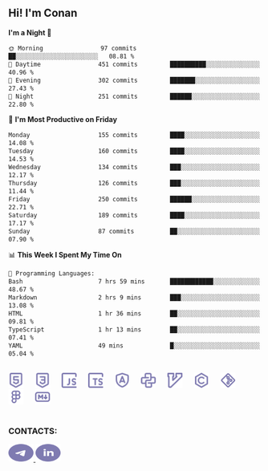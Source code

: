 ## Hi! I'm Conan

<!--START_SECTION:waka-->
**I'm a Night 🦉** 

```text
🌞 Morning                97 commits          ██░░░░░░░░░░░░░░░░░░░░░░░   08.81 % 
🌆 Daytime                451 commits         ██████████░░░░░░░░░░░░░░░   40.96 % 
🌃 Evening                302 commits         ███████░░░░░░░░░░░░░░░░░░   27.43 % 
🌙 Night                  251 commits         ██████░░░░░░░░░░░░░░░░░░░   22.80 % 
```
📅 **I'm Most Productive on Friday** 

```text
Monday                   155 commits         ████░░░░░░░░░░░░░░░░░░░░░   14.08 % 
Tuesday                  160 commits         ████░░░░░░░░░░░░░░░░░░░░░   14.53 % 
Wednesday                134 commits         ███░░░░░░░░░░░░░░░░░░░░░░   12.17 % 
Thursday                 126 commits         ███░░░░░░░░░░░░░░░░░░░░░░   11.44 % 
Friday                   250 commits         ██████░░░░░░░░░░░░░░░░░░░   22.71 % 
Saturday                 189 commits         ████░░░░░░░░░░░░░░░░░░░░░   17.17 % 
Sunday                   87 commits          ██░░░░░░░░░░░░░░░░░░░░░░░   07.90 % 
```


📊 **This Week I Spent My Time On** 

```text
💬 Programming Languages: 
Bash                     7 hrs 59 mins       ████████████░░░░░░░░░░░░░   48.67 % 
Markdown                 2 hrs 9 mins        ███░░░░░░░░░░░░░░░░░░░░░░   13.08 % 
HTML                     1 hr 36 mins        ██░░░░░░░░░░░░░░░░░░░░░░░   09.81 % 
TypeScript               1 hr 13 mins        ██░░░░░░░░░░░░░░░░░░░░░░░   07.41 % 
YAML                     49 mins             █░░░░░░░░░░░░░░░░░░░░░░░░   05.04 % 
```


<!--END_SECTION:waka-->


<br>

<div align="left">
  <img src="icons/skills/html.svg" height="30" alt="html5"/>
  <img width="15"/>
  <img src="icons/skills/css.svg" height="30" alt="css"/>
    <img width="15"/>
  <img src="icons/skills/javascript.svg" height="30" alt="javascript"/>
  <img width="15"/>
  <img src="icons/skills/typescript.svg" height="30" alt="typescript"/>
  <img width="15"/>
  <img src="icons/skills/angular.svg" height="30" alt="angular"/>
  <img width="15"/>
  <img src="icons/skills/python.svg" height="30" alt="python"/>
  <img width="15"/>
  <img src="icons/skills/vim.svg" height="30" alt="vim"  />
  <img width="15"/>
  <img src="icons/skills/c.svg" height="30" alt="c"/>
  <img width="15"/>
  <img src="icons/skills/git.svg" height="30" alt="git"/>
  <img width="15"/>
  <img src="icons/skills/figma.svg" height="30" alt="figma"/>
  <img width="15"/>
  <img src="icons/skills/markdown.svg" height="30" alt="markdown"/>
</div>

<br>


### CONTACTS:

<div align="left">
  <a href="https://t.me/gkkconan">
    <img src="icons/contacts/telegram.svg" width="50" height="35" alt="telegram"/>
  </a>
  <a href="https://www.linkedin.com/in/gkkconan">
    <img src="icons/contacts/linkedin.svg" width="50" height="35" alt="linkedin"/>
  </a>
</div>
